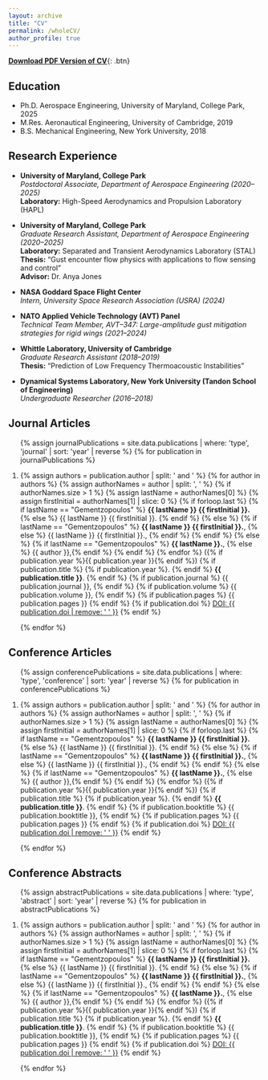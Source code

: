 ```yaml
---
layout: archive
title: "CV"
permalink: /wholeCV/
author_profile: true
---
```


[**Download PDF Version of CV**]( /assets/CV/CV_AntoniosG.pdf){: .btn}


## Education
- Ph.D. Aerospace Engineering, University of Maryland, College Park, 2025
- M.Res. Aeronautical Engineering, University of Cambridge, 2019
- B.S. Mechanical Engineering, New York University, 2018

## Research Experience

- **University of Maryland, College Park**  
  *Postdoctoral Associate, Department of Aerospace Engineering (2020–2025)*  
  **Laboratory:** High-Speed Aerodynamics and Propulsion Laboratory (HAPL)  

- **University of Maryland, College Park**    
  *Graduate Research Assistant, Department of Aerospace Engineering (2020–2025)*  
  **Laboratory:** Separated and Transient Aerodynamics Laboratory (STAL)  
  **Thesis:** “Gust encounter flow physics with applications to flow sensing and control”  
  **Advisor:** Dr. Anya Jones

- **NASA Goddard Space Flight Center**  
  *Intern, University Space Research Association (USRA) (2024)*

- **NATO Applied Vehicle Technology (AVT) Panel**  
  *Technical Team Member, AVT–347: Large-amplitude gust mitigation strategies for rigid wings (2021–2024)*

- **Whittle Laboratory, University of Cambridge**  
  *Graduate Research Assistant (2018–2019)*  
  **Thesis:** “Prediction of Low Frequency Thermoacoustic Instabilities”

- **Dynamical Systems Laboratory, New York University (Tandon School of Engineering)**  
  *Undergraduate Researcher (2016–2018)*

<div class="publications-list">
  <h2>Journal Articles</h2>
  <ol>
    {% assign journalPublications = site.data.publications | where: 'type', 'journal' | sort: 'year' | reverse %}
    {% for publication in journalPublications %}
      <li>
        <p>
          {% assign authors = publication.author | split: ' and ' %}
          {% for author in authors %}
            {% assign authorNames = author | split: ', ' %}
            {% if authorNames.size > 1 %}
              {% assign lastName = authorNames[0] %}
              {% assign firstInitial = authorNames[1] | slice: 0 %}
              {% if forloop.last %}
                {% if lastName == "Gementzopoulos" %}
                  <strong>{{ lastName }} {{ firstInitial }}.</strong>
                {% else %}
                  {{ lastName }} {{ firstInitial }}.
                {% endif %}
              {% else %}
                {% if lastName == "Gementzopoulos" %}
                  <strong>{{ lastName }} {{ firstInitial }}.</strong>,
                {% else %}
                  {{ lastName }} {{ firstInitial }}.,
                {% endif %}
              {% endif %}
            {% else %}
              {% if lastName == "Gementzopoulos" %}
                <strong>{{ lastName }}.</strong>,
              {% else %}
                {{ author }},{% endif %}
            {% endif %}
          {% endfor %}
          ({% if publication.year %}{{ publication.year }}{% endif %})
          {% if publication.title %}
            {% if publication.year %}. {% endif %}
            <strong>{{ publication.title }}</strong>.
          {% endif %}
          {% if publication.journal %}
            {{ publication.journal }},
          {% endif %}
          {% if publication.volume %}
            {{ publication.volume }},
          {% endif %}
          {% if publication.pages %}
            {{ publication.pages }}
          {% endif %}
          {% if publication.doi %}
            <a href="https://doi.org/{{ publication.doi }}" target="_blank">DOI: {{ publication.doi | remove: ' ' }}</a>
          {% endif %}
        </p>
      </li>
    {% endfor %}
  </ol>

  <h2>Conference Articles</h2>
  <ol>
    {% assign conferencePublications = site.data.publications | where: 'type', 'conference' | sort: 'year' | reverse %}
    {% for publication in conferencePublications %}
      <li>
        <p>
          {% assign authors = publication.author | split: ' and ' %}
          {% for author in authors %}
            {% assign authorNames = author | split: ', ' %}
            {% if authorNames.size > 1 %}
              {% assign lastName = authorNames[0] %}
              {% assign firstInitial = authorNames[1] | slice: 0 %}
              {% if forloop.last %}
                {% if lastName == "Gementzopoulos" %}
                  <strong>{{ lastName }} {{ firstInitial }}.</strong>
                {% else %}
                  {{ lastName }} {{ firstInitial }}.
                {% endif %}
              {% else %}
                {% if lastName == "Gementzopoulos" %}
                  <strong>{{ lastName }} {{ firstInitial }}.</strong>,
                {% else %}
                  {{ lastName }} {{ firstInitial }}.,
                {% endif %}
              {% endif %}
            {% else %}
              {% if lastName == "Gementzopoulos" %}
                <strong>{{ lastName }}.</strong>,
              {% else %}
                {{ author }},{% endif %}
            {% endif %}
          {% endfor %}
          ({% if publication.year %}{{ publication.year }}{% endif %})
          {% if publication.title %}
            {% if publication.year %}. {% endif %}
            <strong>{{ publication.title }}</strong>.
          {% endif %}
          {% if publication.booktitle %}
            {{ publication.booktitle }},
          {% endif %}
          {% if publication.pages %}
            {{ publication.pages }}
          {% endif %}
          {% if publication.doi %}
            <a href="https://doi.org/{{ publication.doi }}" target="_blank">DOI: {{ publication.doi | remove: ' ' }}</a>
          {% endif %}
        </p>
      </li>
    {% endfor %}
  </ol>

  <h2>Conference Abstracts</h2>
  <ol>
   {% assign abstractPublications = site.data.publications | where: 'type', 'abstract' | sort: 'year' | reverse %}
    {% for publication in abstractPublications %}
      <li>
        <p>
          {% assign authors = publication.author | split: ' and ' %}
          {% for author in authors %}
            {% assign authorNames = author | split: ', ' %}
            {% if authorNames.size > 1 %}
              {% assign lastName = authorNames[0] %}
              {% assign firstInitial = authorNames[1] | slice: 0 %}
              {% if forloop.last %}
                {% if lastName == "Gementzopoulos" %}
                  <strong>{{ lastName }} {{ firstInitial }}.</strong>
                {% else %}
                  {{ lastName }} {{ firstInitial }}.
                {% endif %}
              {% else %}
                {% if lastName == "Gementzopoulos" %}
                  <strong>{{ lastName }} {{ firstInitial }}.</strong>,
                {% else %}
                  {{ lastName }} {{ firstInitial }}.,
                {% endif %}
              {% endif %}
            {% else %}
              {% if lastName == "Gementzopoulos" %}
                <strong>{{ lastName }}.</strong>,
              {% else %}
                {{ author }},{% endif %}
            {% endif %}
          {% endfor %}
          ({% if publication.year %}{{ publication.year }}{% endif %})
          {% if publication.title %}
            {% if publication.year %}. {% endif %}
            <strong>{{ publication.title }}</strong>.
          {% endif %}
          {% if publication.booktitle %}
            {{ publication.booktitle }},
          {% endif %}
          {% if publication.pages %}
            {{ publication.pages }}
          {% endif %}
          {% if publication.doi %}
            <a href="https://doi.org/{{ publication.doi }}" target="_blank">DOI: {{ publication.doi | remove: ' ' }}</a>
          {% endif %}
        </p>
      </li>
    {% endfor %}
  </ol>
</div>
